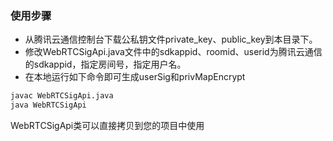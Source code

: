 ### 使用步骤
- 从腾讯云通信控制台下载公私钥文件private_key、public_key到本目录下。
- 修改WebRTCSigApi.java文件中的sdkappid、roomid、userid为腾讯云通信的sdkappid，指定房间号，指定用户名。
- 在本地运行如下命令即可生成userSig和privMapEncrypt

```bash
javac WebRTCSigApi.java
java WebRTCSigApi
```

WebRTCSigApi类可以直接拷贝到您的项目中使用